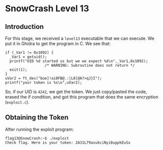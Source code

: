 # SnowCrash Level 13

## Introduction
For this stage, we received a `level13` executable that we can execute. We put it in Ghidra to get the program in C. We see that:
```
if (_Var1 != 0x1092) {
  _Var1 = getuid();
  printf("UID %d started us but we we expect %d\n",_Var1,0x1092);
                  /* WARNING: Subroutine does not return */
  exit(1);
}
uVar2 = ft_des("boe]!ai0FB@.:|L6l@A?>qJ}I");
printf("your token is %s\n",uVar2);
```
So, if our UID is `4242`, we get the token. We just copy/pasted the code, erased the if condition, and got this program that does the same encryption (`exploit.c`).

## Obtaining the Token
After running the exploit program:
```
flag13@SnowCrash:~$ ./exploit
Check flag. Here is your token: 2A31L79asukciNyi8uppkEuSx
```

